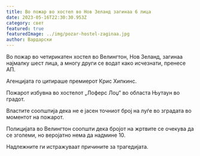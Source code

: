 ```yaml
---
title: Во пожар во хостел во Нов Зеланд загинаа 6 лица
date: 2023-05-16T22:30:30.953Z
category: свет
featured: true
featuredImage: ../img/pozar-hostel-zaginaa.jpg
author: Вардарски
---
```

Во пожар во четирикатен хостел во Велингтон, Нов Зеланд, загинаа најмалку шест лица, а многу други се водат како исчезнати, пренесе АП.

Агенцијата го цитираше премиерот Крис Хипкинс.

Пожарот избувна во хостелот „Лоферс Лоџ“ во областа Њутаун во градот.

Властите соопштија дека не е јасен точниот број на луѓе во зградата во моментот на пожарот.

Полицијата во Велингтон соопшти дека бројот на жртвите се очекува да се зголеми, но веројатно нема да надмине 10.

Надлежните ги истражуваат причините за трагедијата.